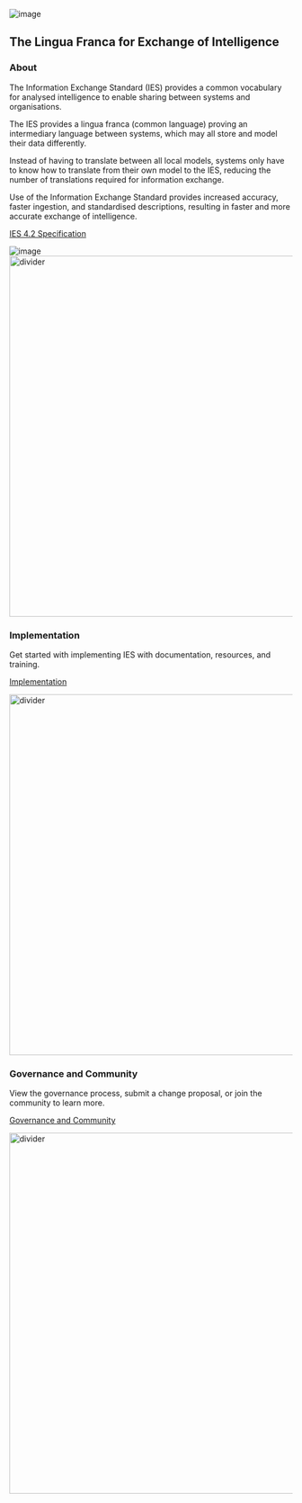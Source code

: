 ![image](https://user-images.githubusercontent.com/105221870/211803518-6ae0ca88-f4c4-4d82-bf07-64877d971b75.png)
## The Lingua Franca for Exchange of Intelligence

### About
The Information Exchange Standard (IES) provides a common vocabulary for analysed intelligence to enable sharing between systems and organisations.

The IES provides a lingua franca (common language) proving an intermediary language between systems, which may all store and model their data differently. 

Instead of having to translate between all local models, systems only have to know how to translate from their own model to the IES, reducing the number of translations required for information exchange.

Use of the Information Exchange Standard provides increased accuracy, faster ingestion, and standardised descriptions, resulting in faster and more accurate exchange of intelligence.

[IES 4.2 Specification](https://www.example.com)

![image](https://user-images.githubusercontent.com/105221870/211804491-abac4371-1c31-4627-81ae-48590d2786cf.png)
<img width="642" alt="divider" src="https://user-images.githubusercontent.com/105221870/212307609-e4b39ec9-7709-4a32-8d52-125f7e193261.PNG">

### Implementation
Get started with implementing IES with documentation, resources, and training.


[Implementation](https://github.com/OliviaData/Page/blob/main/Implementation.md)

<img width="642" alt="divider" src="https://user-images.githubusercontent.com/105221870/212307662-45a92e49-3ff7-4e51-b1c1-faa2511192c5.PNG">

### Governance and Community
View the governance process, submit a change proposal, or join the community to learn more.


[Governance and Community](https://www.example.com)

<img width="642" alt="divider" src="https://user-images.githubusercontent.com/105221870/212307739-1d801aa4-6234-4dc9-8b61-ab40c3b106f5.PNG">
